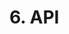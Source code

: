 # 6. API

<swagger-ui src= "https:tenitilovad.github.io/otus_sa_onlyrobots/master/docs/assets/DaryaTenitilova-only_robots_api-1-resolved.yaml" />

